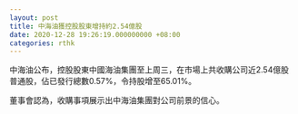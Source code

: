 ```yaml
---
layout: post
title: 中海油獲控股股東增持約2.54億股
date: 2020-12-28 19:26:19.000000000 +08:00
categories: rthk
---
```


中海油公布，控股股東中國海油集團至上周三，在市場上共收購公司近2.54億股普通股，佔已發行總數0.57%，令持股增至65.01%。

董事會認為，收購事項展示出中海油集團對公司前景的信心。
